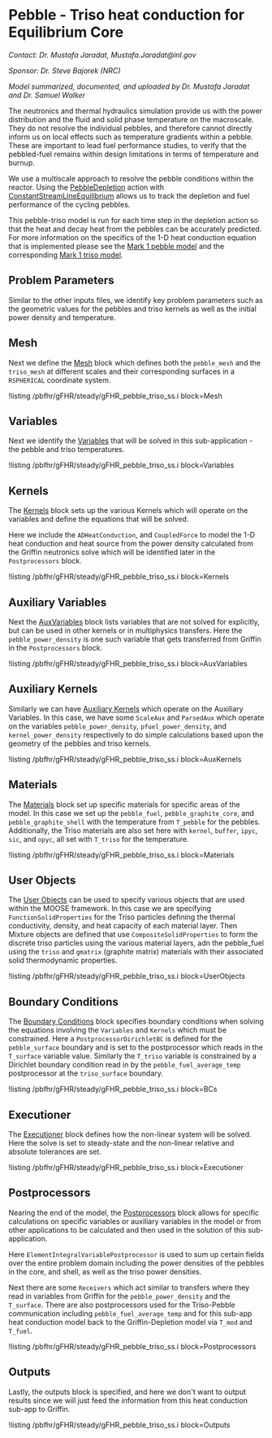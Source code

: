 # Pebble - Triso heat conduction for Equilibrium Core

*Contact: Dr. Mustafa Jaradat, Mustafa.Jaradat\@inl.gov*

*Sponsor: Dr. Steve Bajorek (NRC)*

*Model summarized, documented, and uploaded by Dr. Mustafa Jaradat and Dr. Samuel Walker*

The neutronics and thermal hydraulics simulation provide us with the power distribution and
the fluid and solid phase temperature on the macroscale. They do not resolve the individual pebbles,
and therefore cannot directly inform us on local effects such as temperature gradients within a pebble.
These are important to lead fuel performance studies, to verify that the pebbled-fuel remains within
design limitations in terms of temperature and burnup.

We use a multiscale approach to resolve the pebble conditions within the reactor. Using the [PebbleDepletion](https://griffin-docs.hpc.inl.gov/latest/syntax/PebbleDepletion/index.html) action with [ConstantStreamLineEquilibrium](https://griffin-docs.hpc.inl.gov/latest/source/pebbledepletion/pebbledepletionschemes/ConstantStreamlineEquilibrium.html) allows us to track the depletion and fuel performance of the cycling pebbles.

This pebble-triso model is run for each time step in the depletion action so that the heat and decay heat from the pebbles can be accurately predicted. For more information on the specifics of the 1-D heat conduction equation that is implemented please see the [Mark 1 pebble model](pbfhr/mark_1/steady/pebble.md) and the corresponding [Mark 1 triso model](pbfhr/mark_1/steady/triso.md).

## Problem Parameters

Similar to the other inputs files, we identify key problem parameters such as the geometric values for the pebbles and triso kernels as well as the initial power density and temperature.

## Mesh

Next we define the [Mesh](https://mooseframework.inl.gov/application_usage/mesh_block_type.html) block which defines both the `pebble_mesh` and the `triso_mesh` at different scales and their corresponding surfaces in a `RSPHERICAL`  coordinate system.

!listing /pbfhr/gFHR/steady/gFHR_pebble_triso_ss.i block=Mesh

## Variables

Next we identify the [Variables](https://mooseframework.inl.gov/syntax/Variables/) that will be solved in this sub-application - the pebble and triso temperatures.

!listing /pbfhr/gFHR/steady/gFHR_pebble_triso_ss.i block=Variables

## Kernels

The [Kernels](https://mooseframework.inl.gov/syntax/Kernels/)
block sets up the various Kernels which will operate on the variables and define the equations that will be solved.

Here we include the `ADHeatConduction`, and `CoupledForce` to model the 1-D heat conduction and heat source from the power density calculated from the Griffin neutronics solve which will be identified later in the `Postprocessors` block.

!listing /pbfhr/gFHR/steady/gFHR_pebble_triso_ss.i block=Kernels

## Auxiliary Variables

Next the [AuxVariables](https://mooseframework.inl.gov/syntax/AuxVariables/) block lists variables that are not solved for explicitly, but can be used in other kernels or in multiphysics transfers. Here the `pebble_power_density` is one such variable that gets transferred from Griffin in the `Postprocessors` block.

!listing /pbfhr/gFHR/steady/gFHR_pebble_triso_ss.i block=AuxVariables

## Auxiliary Kernels

Similarly we can have [Auxiliary Kernels](https://mooseframework.inl.gov/moose/syntax/AuxKernels/) which operate on the Auxiliary Variables. In this case, we have some `ScaleAux` and `ParsedAux` which operate on the variables `pebble_power_density`, `pfuel_power_density`, and `kernel_power_density` respectively to do simple calculations based upon the geometry of the pebbles and triso kernels.

!listing /pbfhr/gFHR/steady/gFHR_pebble_triso_ss.i block=AuxKernels


## Materials

The [Materials](https://mooseframework.inl.gov/moose/syntax/Materials/) block set up specific materials for specific areas of the model. In this case we set up the `pebble_fuel`, `pebble_graphite_core`, and `pebble_graphite_shell` with the temperature from `T_pebble` for the pebbles. Additionally, the Triso materials are also set here with `kernel`, `buffer`, `ipyc`, `sic`, and `opyc`,
all set with `T_triso` for the temperature.

!listing /pbfhr/gFHR/steady/gFHR_pebble_triso_ss.i block=Materials

## User Objects

The [User Objects](https://mooseframework.inl.gov/moose/syntax/UserObjects/) can be used to specify various objects that are used within the MOOSE framework. In this case we are specifying `FunctionSolidProperties` for the Triso particles defining the thermal conductivity, density, and heat capacity of each material layer. Then Mixture objects are defined that use `CompositeSolidProperties` to form the discrete triso particles using the various material layers, adn the pebble_fuel using the `triso` and `gmatrix` (graphite matrix) materials with their associated solid thermodynamic properties.

!listing /pbfhr/gFHR/steady/gFHR_pebble_triso_ss.i block=UserObjects

## Boundary Conditions

The [Boundary Conditions](https://mooseframework.inl.gov/syntax/BCs/) block specifies boundary conditions when solving the equations involving the `Variables` and `Kernels` which must be constrained. Here a `PostprocessorDirichletBC` is defined for the `pebble_surface` boundary and is set to the postprocessor which reads in the `T_surface` variable value. Similarly the `T_triso` variable is constrained by a Dirichlet boundary condition read in by the `pebble_fuel_average_temp` postprocessor at the `triso_surface` boundary.

!listing /pbfhr/gFHR/steady/gFHR_pebble_triso_ss.i block=BCs

## Executioner

The [Executioner](https://mooseframework.inl.gov/syntax/Executioner/index.html) block defines how the non-linear system will be solved. Here the solve is set to steady-state and the non-linear relative and absolute tolerances are set.

!listing /pbfhr/gFHR/steady/gFHR_pebble_triso_ss.i block=Executioner

## Postprocessors

Nearing the end of the model, the [Postprocessors](https://mooseframework.inl.gov/syntax/Postprocessors/) block allows for specific calculations on specific variables or auxiliary variables in the model or from other applications to be calculated and then used in the solution of this sub-application.

Here `ElementIntegralVariablePostprocessor` is used to sum up certain fields over the entire problem domain including the power densities of the pebbles in the core, and shell, as well as the triso power densities.

Next there are some `Receivers` which act similar to transfers where they read in variables from Griffin for the `pebble_power_density` and the `T_surface`. There are also postprocessors used for the Triso-Pebble communication including `pebble_fuel_average_temp` and for this sub-app heat conduction model back to the Griffin-Depletion model via `T_mod` and `T_fuel`.

!listing /pbfhr/gFHR/steady/gFHR_pebble_triso_ss.i block=Postprocessors

## Outputs

Lastly, the outputs block is specified, and here we don't want to output results since we will just feed the information from this heat conduction sub-app to Griffin.

!listing /pbfhr/gFHR/steady/gFHR_pebble_triso_ss.i block=Outputs

